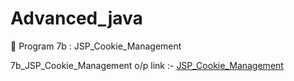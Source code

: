 # Advanced_java
📌 Program 7b : JSP_Cookie_Management


7b_JSP_Cookie_Management o/p link :-
<a href="https://github.com/Roshan474/Ajvanced_Java_Program/blob/main/lab7b_JSP_Cookie_Management/Screenshot-7b_Cookie_Management.jpg">JSP_Cookie_Management</a>
<br/>
<br/>

